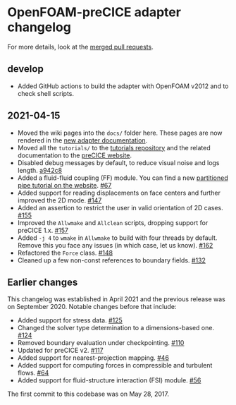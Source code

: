# OpenFOAM-preCICE adapter changelog

For more details, look at the [merged pull requests](https://github.com/precice/openfoam-adapter/pulls?q=is%3Apr+is%3Amerged).

## develop

- Added GitHub actions to build the adapter with OpenFOAM v2012 and to check shell scripts.

## 2021-04-15

- Moved the wiki pages into the `docs/` folder here. These pages are now rendered in the [new adapter documentation](https://precice.org/adapter-openfoam-overview.html).
- Moved all the `tutorials/` to the [tutorials repository](https://github.com/precice/tutorials) and the related documentation to the [preCICE website](https://precice.org/tutorials.html).
- Disabled debug messages by default, to reduce visual noise and logs length. [a942c8](https://github.com/precice/openfoam-adapter/commit/a942c8dc6a9f9ec29f0bb1d6625501657cdd8b65)
- Added a fluid-fluid coupling (FF) module. You can find a new [partitioned pipe tutorial on the website](https://precice.org/tutorials-partitioned-pipe.html). [#67](https://github.com/precice/openfoam-adapter/pull/67)
- Added support for reading displacements on face centers and further improved the 2D mode. [#147](https://github.com/precice/openfoam-adapter/pull/147)
- Added an assertion to restrict the user in valid orientation of 2D cases. [#155](https://github.com/precice/openfoam-adapter/pull/155)
- Improved the `Allwmake` and `Allclean` scripts, dropping support for preCICE 1.x. [#157](https://github.com/precice/openfoam-adapter/pull/157)
- Added `-j 4` to `wmake` in `Allwmake` to build with four threads by default. Remove this you face any issues (in which case, let us know). [#162](https://github.com/precice/openfoam-adapter/pull/162)
- Refactored the `Force` class. [#148](https://github.com/precice/openfoam-adapter/pull/148)
- Cleaned up a few non-const references to boundary fields. [#132](https://github.com/precice/openfoam-adapter/pull/132)

## Earlier changes

This changelog was established in April 2021 and the previous release was on September 2020. Notable changes before that include:

- Added support for stress data. [#125](https://github.com/precice/openfoam-adapter/pull/125)
- Changed the solver type determination to a dimensions-based one.  [#124](https://github.com/precice/openfoam-adapter/pull/124)
- Removed boundary evaluation under checkpointing. [#110](https://github.com/precice/openfoam-adapter/pull/110)
- Updated for preCICE v2. [#117](https://github.com/precice/openfoam-adapter/pull/117)
- Added support for nearest-projection mapping. [#46](https://github.com/precice/openfoam-adapter/pull/46)
- Added support for computing forces in compressible and turbulent flows. [#64](https://github.com/precice/openfoam-adapter/pull/64)
- Added support for fluid-structure interaction (FSI) module. [#56](https://github.com/precice/openfoam-adapter/pull/56)

The first commit to this codebase was on May 28, 2017.
